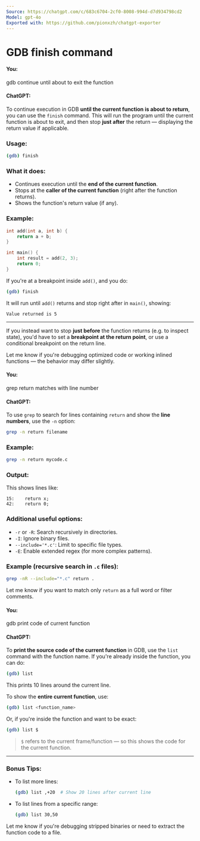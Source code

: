 ```yaml
---
Source: https://chatgpt.com/c/683c6704-2cf0-8008-994d-d7d934798cd2
Model: gpt-4o
Exported with: https://github.com/pionxzh/chatgpt-exporter
---
```


# GDB finish command

#### You:
gdb continue until about to exit the function

#### ChatGPT:
To continue execution in GDB **until the current function is about to return**, you can use the `finish` command. This will run the program until the current function is about to exit, and then stop **just after** the return — displaying the return value if applicable.

### Usage:

```bash
(gdb) finish
```

### What it does:

- Continues execution until the **end of the current function**.
- Stops at the **caller of the current function** (right after the function returns).
- Shows the function's return value (if any).

### Example:

```c
int add(int a, int b) {
    return a + b;
}

int main() {
    int result = add(2, 3);
    return 0;
}
```

If you're at a breakpoint inside `add()`, and you do:

```bash
(gdb) finish
```

It will run until `add()` returns and stop right after in `main()`, showing:

```
Value returned is 5
```

---

If you instead want to stop **just before** the function returns (e.g. to inspect state), you'd have to set a **breakpoint at the return point**, or use a conditional breakpoint on the return line.

Let me know if you're debugging optimized code or working inlined functions — the behavior may differ slightly.


#### You:
grep return matches with line number

#### ChatGPT:
To use `grep` to search for lines containing `return` and show the **line numbers**, use the `-n` option:

```bash
grep -n return filename
```

### Example:

```bash
grep -n return mycode.c
```

### Output:

This shows lines like:

```
15:    return x;
42:    return 0;
```

### Additional useful options:

- `-r` or `-R`: Search recursively in directories.
- `-I`: Ignore binary files.
- `--include='*.c'`: Limit to specific file types.
- `-E`: Enable extended regex (for more complex patterns).

### Example (recursive search in `.c` files):

```bash
grep -nR --include="*.c" return .
```

Let me know if you want to match only `return` as a full word or filter comments.


#### You:
gdb print code of current function

#### ChatGPT:
To **print the source code of the current function** in GDB, use the `list` command with the function name. If you're already inside the function, you can do:

```bash
(gdb) list
```

This prints 10 lines around the current line.

To show the **entire current function**, use:

```bash
(gdb) list <function_name>
```

Or, if you're inside the function and want to be exact:

```bash
(gdb) list $
```

> `$` refers to the current frame/function — so this shows the code for the current function.

---

### Bonus Tips:

- To list more lines:
  ```bash
  (gdb) list ,+20  # Show 20 lines after current line
  ```

- To list lines from a specific range:
  ```bash
  (gdb) list 30,50
  ```

Let me know if you're debugging stripped binaries or need to extract the function code to a file.
